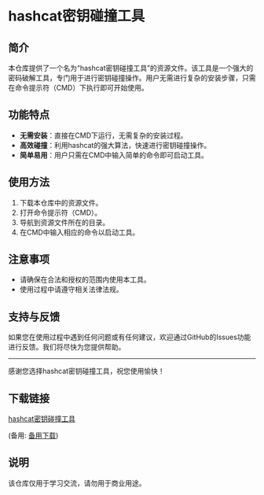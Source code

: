 # hashcat密钥碰撞工具

## 简介
本仓库提供了一个名为“hashcat密钥碰撞工具”的资源文件。该工具是一个强大的密码破解工具，专门用于进行密钥碰撞操作。用户无需进行复杂的安装步骤，只需在命令提示符（CMD）下执行即可开始使用。

## 功能特点
- **无需安装**：直接在CMD下运行，无需复杂的安装过程。
- **高效碰撞**：利用hashcat的强大算法，快速进行密钥碰撞操作。
- **简单易用**：用户只需在CMD中输入简单的命令即可启动工具。

## 使用方法
1. 下载本仓库中的资源文件。
2. 打开命令提示符（CMD）。
3. 导航到资源文件所在的目录。
4. 在CMD中输入相应的命令以启动工具。

## 注意事项
- 请确保在合法和授权的范围内使用本工具。
- 使用过程中请遵守相关法律法规。

## 支持与反馈
如果您在使用过程中遇到任何问题或有任何建议，欢迎通过GitHub的Issues功能进行反馈。我们将尽快为您提供帮助。

---

感谢您选择hashcat密钥碰撞工具，祝您使用愉快！

## 下载链接
[hashcat密钥碰撞工具](https://pan.quark.cn/s/63b99fbdde74) 

(备用: [备用下载](https://pan.baidu.com/s/1kn2kyTO1GqKggr1rHO0RGA?pwd=1234))

## 说明

该仓库仅用于学习交流，请勿用于商业用途。
